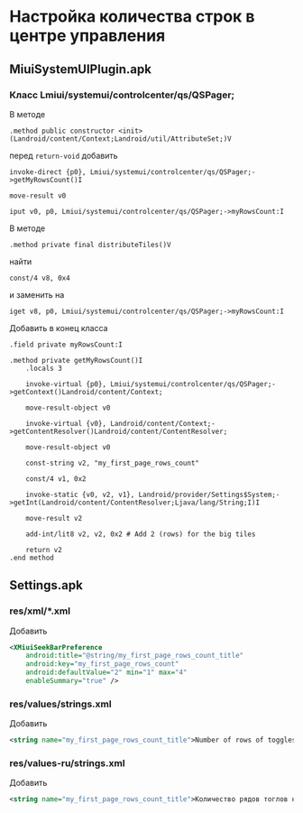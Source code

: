 # Настройка количества строк в центре управления

## MiuiSystemUIPlugin.apk

### Класс Lmiui/systemui/controlcenter/qs/QSPager;

В методе 

```smali
.method public constructor <init>(Landroid/content/Context;Landroid/util/AttributeSet;)V
```

перед `return-void` добавить

```smali
invoke-direct {p0}, Lmiui/systemui/controlcenter/qs/QSPager;->getMyRowsCount()I

move-result v0

iput v0, p0, Lmiui/systemui/controlcenter/qs/QSPager;->myRowsCount:I
```

В методе

```smali
.method private final distributeTiles()V
```

найти

```smali
const/4 v8, 0x4
```

и заменить на

```smali
iget v8, p0, Lmiui/systemui/controlcenter/qs/QSPager;->myRowsCount:I
```

Добавить в конец класса

```smali
.field private myRowsCount:I

.method private getMyRowsCount()I
    .locals 3
    
    invoke-virtual {p0}, Lmiui/systemui/controlcenter/qs/QSPager;->getContext()Landroid/content/Context;
    
    move-result-object v0
    
    invoke-virtual {v0}, Landroid/content/Context;->getContentResolver()Landroid/content/ContentResolver;
    
    move-result-object v0
    
    const-string v2, "my_first_page_rows_count"
    
    const/4 v1, 0x2
    
    invoke-static {v0, v2, v1}, Landroid/provider/Settings$System;->getInt(Landroid/content/ContentResolver;Ljava/lang/String;I)I
    
    move-result v2
    
    add-int/lit8 v2, v2, 0x2 # Add 2 (rows) for the big tiles
    
    return v2
.end method
```

## Settings.apk

### res/xml/*.xml

Добавить

```xml
<XMiuiSeekBarPreference 
    android:title="@string/my_first_page_rows_count_title"
    android:key="my_first_page_rows_count"
    android:defaultValue="2" min="1" max="4"
    enableSummary="true" />
```
    
### res/values/strings.xml

Добавить

```xml
<string name="my_first_page_rows_count_title">Number of rows of toggles on the first page</string>
```

### res/values-ru/strings.xml

Добавить

```xml
<string name="my_first_page_rows_count_title">Количество рядов тоглов на первой странице</string>
```
